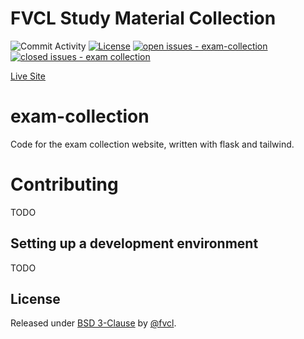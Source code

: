 # FVCL Study Material Collection

![Commit Activity](https://img.shields.io/github/commit-activity/m/fvcl/exam-collection)
[![License](https://img.shields.io/badge/License-BSD-blue)](#license)
[![open issues - exam-collection](https://img.shields.io/github/issues/fvcl/exam-collection)](https://github.com/fvcl/exam-collection/issues)
[![closed issues - exam collection](https://img.shields.io/github/issues-closed/fvcl/exam-collection)](https://github.com/fvcl/exam-collection/issues)

[Live Site](https://exams.fvcl.ch)


# exam-collection
Code for the exam collection website, written with flask and tailwind.

# Contributing
TODO
## Setting up a development environment
TODO


## License

Released under [BSD 3-Clause](/LICENSE) by [@fvcl](https://github.com/fvcl).
